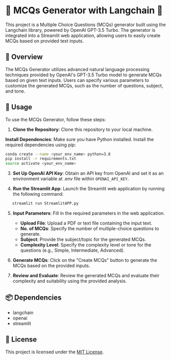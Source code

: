 # 📝 MCQs Generator with Langchain 🤖

This project is a Multiple Choice Questions (MCQs) generator built using the Langchain library, powered by OpenAI GPT-3.5 Turbo. The generator is integrated into a Streamlit web application, allowing users to easily create MCQs based on provided text inputs.

## 🌟 Overview

The MCQs Generator utilizes advanced natural language processing techniques provided by OpenAI's GPT-3.5 Turbo model to generate MCQs based on given text inputs. Users can specify various parameters to customize the generated MCQs, such as the number of questions, subject, and tone.

## 🚀 Usage

To use the MCQs Generator, follow these steps:

1. **Clone the Repository**: Clone this repository to your local machine.

**Install Dependencies**: Make sure you have Python installed. Install the required dependencies using pip:

   ```bash
   conda create --name <your_env_name> python=3.8
   pip install -r requirements.txt
   source activate <your_env_name>
   ```

3. **Set Up OpenAI API Key**: Obtain an API key from OpenAI and set it as an environment variable at .env file within `OPENAI_API_KEY`.

4. **Run the Streamlit App**: Launch the Streamlit web application by running the following command:

```bash
   streamlit run StreamlitAPP.py
```

5. **Input Parameters**: Fill in the required parameters in the web application.
    - **Upload File**: Upload a PDF or text file containing the input text.
    - **No. of MCQs**: Specify the number of multiple-choice questions to generate.
    - **Subject**: Provide the subject/topic for the generated MCQs.
    - **Complexity Level**: Specify the complexity level or tone for the questions (e.g., Simple, Intermediate, Advanced).


6. **Generate MCQs**: Click on the "Create MCQs" button to generate the MCQs based on the provided inputs.

7. **Review and Evaluate**: Review the generated MCQs and evaluate their complexity and suitability using the provided analysis.

## 📦 Dependencies

- langchain
- openai
- streamlit

## 📄 License

This project is licensed under the [MIT License](LICENSE).